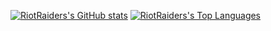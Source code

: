 [![RiotRaiders's GitHub stats](https://github-readme-stats-riotraider.vercel.app/api?username=riotraider&card_width=375&show_icons=true&theme=transparent&show_private=true)](https://github.com/RiotRaider/github-readme-stats)
[![RiotRaiders's Top Languages](https://github-readme-stats-riotraider.vercel.app/api/top-langs/?username=riotraider&layout=compact&card_width=350&langs_count=10&theme=transparent&custom_title=Recent%20Language%20Contributions&show_private=true)](https://github.com/RiotRaider/github-readme-stats)
